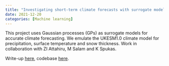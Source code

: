```yaml
---
title: "Investigating short-term climate forecasts with surrogate modelling"
date: 2021-12-20
categories: [Machine learning]
---
```


This project uses Gaussian processes (GPs) as surrogate models for accurate climate forecasting. We emulate the UKESM1.0 climate model for precipitation, surface temperature and snow thickness. Work in collaboration with ZI Attahiru, M Salam and K Spukas. 

Write-up [here](../../assets/surrogate-modelling.pdf), codebase [here](https://github.com/inwaves/climate-surrogate-model).